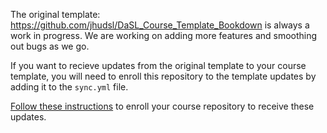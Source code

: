 
The original template: https://github.com/jhudsl/DaSL_Course_Template_Bookdown is always a work in progress.
We are working on adding more features and smoothing out bugs as we go.

If you want to recieve updates from the original template to your course template, you will need to enroll this repository to the template updates by adding it to the `sync.yml` file.

[Follow these instructions](https://github.com/jhudsl/DaSL_Course_Template_Bookdown/wiki/Receiving-template-updates#how-to-enroll-a-repository-to-receive-template-updates) to enroll your course repository to receive these updates.
